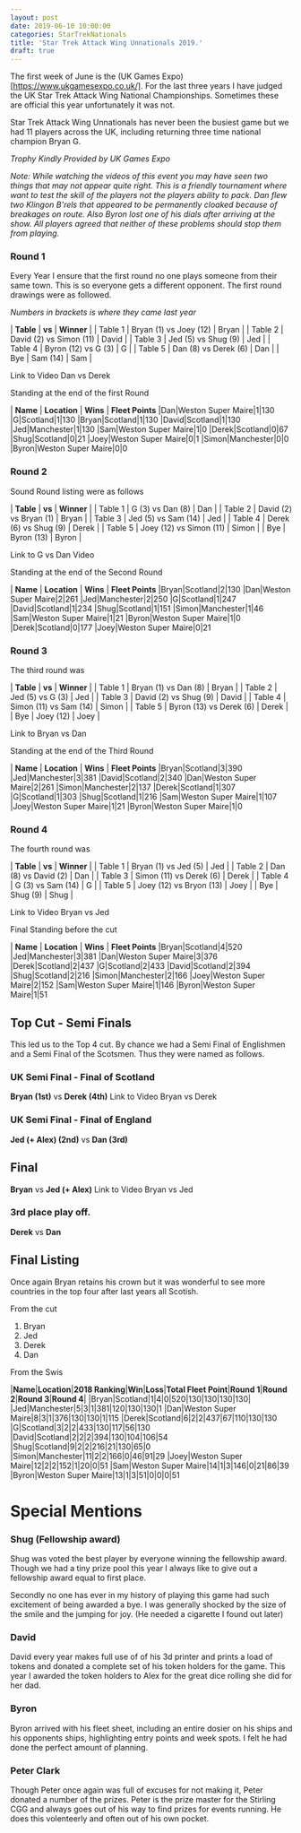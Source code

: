 ```yaml
---
layout: post
date: 2019-06-10 10:00:00
categories: StarTrekNationals
title: 'Star Trek Attack Wing Unnationals 2019.'
draft: true
---
```


 The first week of June is the (UK Games Expo)[https://www.ukgamesexpo.co.uk/]. For the last three years I have judged the UK Star Trek Attack Wing National Championships. Sometimes these are official this year unfortunately it was not.

 Star Trek Attack Wing Unnationals has never been the busiest game but we had 11 players across the UK, including returning three time national champion Bryan G.


_Trophy Kindly Provided by UK Games Expo_

_Note: While watching the videos of this event you may have seen two things that may not appear quite right. This is a friendly tournament where want to test the skill of the players not the players ability to pack. Dan flew two Klingon B'rels that appeared to be permanently cloaked because of breakages on route. Also Byron lost one of his dials after arriving at the show. All players agreed that neither of these problems should stop them from playing._

### Round 1

Every Year I ensure that the first round no one plays someone from their same town. This is so everyone gets a different opponent. The first round drawings were as followed.

*Numbers in brackets is where they came last year*

| **Table** | **vs** | **Winner** |
| Table 1 | Bryan (1) vs Joey (12) | Bryan |
| Table 2 | David (2) vs Simon (11) | David |
| Table 3   |  Jed (5) vs Shug (9) | Jed |
| Table 4   | Byron (12) vs G (3)  | G |
| Table 5   |  Dan (8) vs Derek (6)  | Dan |
| Bye   |  Sam (14) | Sam |

Link to Video Dan vs Derek


Standing at the end of the first Round

| **Name** |	**Location** |	**Wins** | **Fleet Points**
|Dan|Weston Super Maire|1|130
|G|Scotland|1|130
|Bryan|Scotland|1|130
|David|Scotland|1|130
|Jed|Manchester|1|130
|Sam|Weston Super Maire|1|0
|Derek|Scotland|0|67
|Shug|Scotland|0|21
|Joey|Weston Super Maire|0|1
|Simon|Manchester|0|0
|Byron|Weston Super Maire|0|0

### Round 2

Sound Round listing were as follows

| **Table** | **vs** | **Winner** |
| Table 1 | G (3) vs Dan (8) | Dan |
| Table 2 | David (2) vs Bryan (1) | Bryan |
| Table 3   |  Jed (5) vs Sam (14) | Jed |
| Table 4   | Derek (6) vs Shug (9)  | Derek |
| Table 5   |  Joey (12) vs Simon (11)  | Simon |
| Bye   |  Byron (13) | Byron |


Link to G vs Dan Video

Standing at the end of the Second Round

| **Name** |	**Location** |	**Wins** | **Fleet Points**
|Bryan|Scotland|2|130
|Dan|Weston Super Maire|2|261
|Jed|Manchester|2|250
|G|Scotland|1|247
|David|Scotland|1|234
|Shug|Scotland|1|151
|Simon|Manchester|1|46
|Sam|Weston Super Maire|1|21
|Byron|Weston Super Maire|1|0
|Derek|Scotland|0|177
|Joey|Weston Super Maire|0|21

### Round 3

The third round was

| **Table** | **vs** | **Winner** |
| Table 1 | Bryan (1) vs Dan (8) | Bryan |
| Table 2 | Jed (5) vs G (3) | Jed |
| Table 3   |  David (2) vs Shug (9) | David |
| Table 4   | Simon (11) vs Sam (14)  | Simon |
| Table 5   |  Byron (13) vs Derek (6)  | Derek |
| Bye   |  Joey (12) | Joey |

Link to Bryan vs Dan

Standing at the end of the Third Round

| **Name** |	**Location** |	**Wins** | **Fleet Points**
|Bryan|Scotland|3|390
|Jed|Manchester|3|381
|David|Scotland|2|340
|Dan|Weston Super Maire|2|261
|Simon|Manchester|2|137
|Derek|Scotland|1|307
|G|Scotland|1|303
|Shug|Scotland|1|216
|Sam|Weston Super Maire|1|107
|Joey|Weston Super Maire|1|21
|Byron|Weston Super Maire|1|0


### Round 4

The fourth round was

| **Table** | **vs** | **Winner** |
| Table 1 | Bryan (1) vs Jed (5) | Jed |
| Table 2 | Dan (8) vs David (2) | Dan |
| Table 3   |  Simon (11) vs Derek (6) | Derek |
| Table 4   | G (3) vs Sam (14)  | G |
| Table 5   |  Joey (12) vs Bryon (13)  | Joey |
| Bye   |  Shug (9) | Shug |


Link to Video Bryan vs Jed

Final Standing before the cut

| **Name** |	**Location** |	**Wins** | **Fleet Points**
|Bryan|Scotland|4|520
|Jed|Manchester|3|381
|Dan|Weston Super Maire|3|376
|Derek|Scotland|2|437
|G|Scotland|2|433
|David|Scotland|2|394
|Shug|Scotland|2|216
|Simon|Manchester|2|166
|Joey|Weston Super Maire|2|152
|Sam|Weston Super Maire|1|146
|Byron|Weston Super Maire|1|51

## Top Cut - Semi Finals

This led us to the Top 4 cut. By chance we had a Semi Final of Englishmen and a Semi Final of the Scotsmen. Thus they were named as follows.

### UK Semi Final - Final of Scotland

**Bryan (1st)** vs **Derek (4th)**
Link to Video Bryan vs Derek


### UK Semi Final - Final of England

**Jed (+ Alex) (2nd)** vs **Dan (3rd)**

## Final

**Bryan** vs **Jed (+ Alex)**
Link to Video Bryan vs Jed

### 3rd place play off.

**Derek** vs **Dan**

## Final Listing

Once again Bryan retains his crown but it was wonderful to see more countries in the top four after last years all Scotish.

From the cut
1. Bryan
2. Jed
3. Derek
4. Dan

From the Swis

|**Name**|**Location**|**2018 Ranking**|**Win**|**Loss**|**Total Fleet Point**|**Round 1**|**Round 2**|**Round 3**|**Round 4**|
|Bryan|Scotland|1|4|0|520|130|130|130|130|
|Jed|Manchester|5|3|1|381|120|130|130|1
|Dan|Weston Super Maire|8|3|1|376|130|130|1|115
|Derek|Scotland|6|2|2|437|67|110|130|130
|G|Scotland|3|2|2|433|130|117|56|130
|David|Scotland|2|2|2|394|130|104|106|54
|Shug|Scotland|9|2|2|216|21|130|65|0
|Simon|Manchester|11|2|2|166|0|46|91|29
|Joey|Weston Super Maire|12|2|2|152|1|20|0|51
|Sam|Weston Super Maire|14|1|3|146|0|21|86|39
|Byron|Weston Super Maire|13|1|3|51|0|0|0|51

# Special Mentions

### Shug (Fellowship award)

Shug was voted the best player by everyone winning the fellowship award. Though we had a tiny prize pool this year I always like to give out a fellowship award equal to first place.

Secondly no one has ever in my history of playing this game had such excitement of being awarded a bye. I was generally shocked by the size of the smile and the jumping for joy. (He needed a cigarette I found out later)

### David

David every year makes full use of of his 3d printer and prints a load of tokens and donated a complete set of his token holders for the game. This year I awarded the token holders to Alex for the great dice rolling she did for her dad.

### Byron

Byron arrived with his fleet sheet, including an entire dosier on his ships and his opponents ships, highlighting entry points and week spots. I felt he had done the perfect amount of planning.

### Peter Clark

Though Peter once again was full of excuses for not making it, Peter  donated a number of the prizes. Peter is the prize master for the Stirling CGG and always goes out of his way to find prizes for events running. He does this volenteerly and often out of his own pocket.
